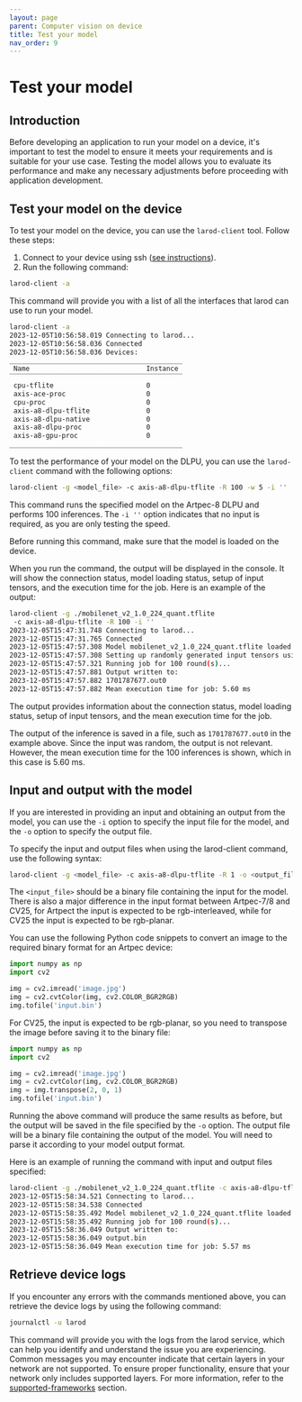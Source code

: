 ```yaml
---
layout: page
parent: Computer vision on device
title: Test your model
nav_order: 9
---
```


# Test your model

## Introduction

Before developing an application to run your model on a device, it's important to test the model to ensure it meets your requirements and is suitable for your use case. Testing the model allows you to evaluate its performance and make any necessary adjustments before proceeding with application development.

## Test your model on the device

To test your model on the device, you can use the `larod-client` tool. Follow these steps:

1. Connect to your device using ssh ([see instructions](../get-started/set-up-developer-environment/set-up-device#access-the-device-through-ssh)).
2. Run the following command:

```bash
larod-client -a
```

This command will provide you with a list of all the interfaces that larod can use to run your model.

```bash
larod-client -a
2023-12-05T10:56:58.019 Connecting to larod...
2023-12-05T10:56:58.036 Connected
2023-12-05T10:56:58.036 Devices:
___________________________________________
 Name                             Instance
‾‾‾‾‾‾‾‾‾‾‾‾‾‾‾‾‾‾‾‾‾‾‾‾‾‾‾‾‾‾‾‾‾‾‾‾‾‾‾‾‾‾‾
 cpu-tflite                       0
 axis-ace-proc                    0
 cpu-proc                         0
 axis-a8-dlpu-tflite              0
 axis-a8-dlpu-native              0
 axis-a8-dlpu-proc                0
 axis-a8-gpu-proc                 0
___________________________________________

```

To test the performance of your model on the DLPU, you can use the `larod-client` command with the following options:

```bash
larod-client -g <model_file> -c axis-a8-dlpu-tflite -R 100 -w 5 -i ''
```

This command runs the specified model on the Artpec-8 DLPU and performs 100 inferences. The `-i ''` option indicates that no input is required, as you are only testing the speed.

Before running this command, make sure that the model is loaded on the device.

When you run the command, the output will be displayed in the console. It will show the connection status, model loading status, setup of input tensors, and the execution time for the job. Here is an example of the output:

```bash
larod-client -g ./mobilenet_v2_1.0_224_quant.tflite
 -c axis-a8-dlpu-tflite -R 100 -i ''
2023-12-05T15:47:31.748 Connecting to larod...
2023-12-05T15:47:31.765 Connected
2023-12-05T15:47:57.308 Model mobilenet_v2_1.0_224_quant.tflite loaded
2023-12-05T15:47:57.308 Setting up randomly generated input tensors using random seed 1701787677
2023-12-05T15:47:57.321 Running job for 100 round(s)...
2023-12-05T15:47:57.881 Output written to:
2023-12-05T15:47:57.882 1701787677.out0
2023-12-05T15:47:57.882 Mean execution time for job: 5.60 ms
```

The output provides information about the connection status, model loading status, setup of input tensors, and the mean execution time for the job.

The output of the inference is saved in a file, such as `1701787677.out0` in the example above. Since the input was random, the output is not relevant. However, the mean execution time for the 100 inferences is shown, which in this case is 5.60 ms.

## Input and output with the model

If you are interested in providing an input and obtaining an output from the model, you can use the `-i` option to specify the input file for the model, and the `-o` option to specify the output file.

To specify the input and output files when using the larod-client command, use the following syntax:

```bash
larod-client -g <model_file> -c axis-a8-dlpu-tflite -R 1 -o <output_file> -i <input_file>
```

The `<input_file>` should be a binary file containing the input for the model.
There is also a major difference in the input format between Artpec-7/8 and CV25, for Artpect the input is expected to be rgb-interleaved, while for CV25 the input is expected to be rgb-planar.

You can use the following Python code snippets to convert an image to the required binary format for an Artpec device:

```python
import numpy as np
import cv2

img = cv2.imread('image.jpg')
img = cv2.cvtColor(img, cv2.COLOR_BGR2RGB)
img.tofile('input.bin')
```

For CV25, the input is expected to be rgb-planar, so you need to transpose the image before saving it to the binary file:

```python
import numpy as np
import cv2

img = cv2.imread('image.jpg')
img = cv2.cvtColor(img, cv2.COLOR_BGR2RGB)
img = img.transpose(2, 0, 1)
img.tofile('input.bin')
```

Running the above command will produce the same results as before, but the output will be saved in the file specified by the `-o` option. The output file will be a binary file containing the output of the model. You will need to parse it according to your model output format.

Here is an example of running the command with input and output files specified:

```bash
larod-client -g ./mobilenet_v2_1.0_224_quant.tflite -c axis-a8-dlpu-tflite -R 1 -i ./input.bin -o output.bin
2023-12-05T15:58:34.521 Connecting to larod...
2023-12-05T15:58:34.538 Connected
2023-12-05T15:58:35.492 Model mobilenet_v2_1.0_224_quant.tflite loaded
2023-12-05T15:58:35.492 Running job for 100 round(s)...
2023-12-05T15:58:36.049 Output written to:
2023-12-05T15:58:36.049 output.bin
2023-12-05T15:58:36.049 Mean execution time for job: 5.57 ms
```

## Retrieve device logs

If you encounter any errors with the commands mentioned above, you can retrieve the device logs by using the following command:

```bash
journalctl -u larod
```

This command will provide you with the logs from the larod service, which can help you identify and understand the issue you are experiencing. Common messages you may encounter indicate that certain layers in your network are not supported. To ensure proper functionality, ensure that your network only includes supported layers. For more information, refer to the [supported-frameworks](./supported-frameworks.md) section.

